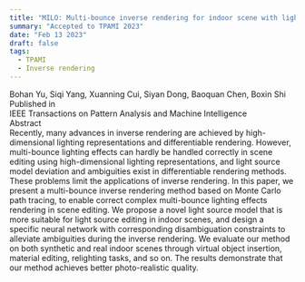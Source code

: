 ```yaml
---
title: "MILO: Multi-bounce inverse rendering for indoor scene with light-emitting objects"
summary: "Accepted to TPAMI 2023"
date: "Feb 13 2023"
draft: false
tags:
  - TPAMI
  - Inverse rendering
---
```


<div class="authors text-lg opacity-75 mb-6">
Bohan Yu, Siqi Yang, Xuanning Cui, Siyan Dong, Baoquan Chen, Boxin Shi
</div>

<div class="publication-source mb-8">
<div class="text-sm uppercase tracking-wide opacity-60 mb-2">Published in</div>
<div>IEEE Transactions on Pattern Analysis and Machine Intelligence</div>
</div>

<div class="abstract">
<div class="text-sm uppercase tracking-wide opacity-60 mb-2">Abstract</div>
<div class="text-justify">
Recently, many advances in inverse rendering are achieved by high-dimensional lighting representations and differentiable rendering. However, multi-bounce lighting effects can hardly be handled correctly in scene editing using high-dimensional lighting representations, and light source model deviation and ambiguities exist in differentiable rendering methods. These problems limit the applications of inverse rendering. In this paper, we present a multi-bounce inverse rendering method based on Monte Carlo path tracing, to enable correct complex multi-bounce lighting effects rendering in scene editing. We propose a novel light source model that is more suitable for light source editing in indoor scenes, and design a specific neural network with corresponding disambiguation constraints to alleviate ambiguities during the inverse rendering. We evaluate our method on both synthetic and real indoor scenes through virtual object insertion, material editing, relighting tasks, and so on. The results demonstrate that our method achieves better photo-realistic quality.
</div>
</div>
